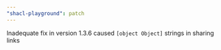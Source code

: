 ```yaml
---
"shacl-playground": patch
---
```


Inadequate fix in version 1.3.6 caused `[object Object]` strings in sharing links
